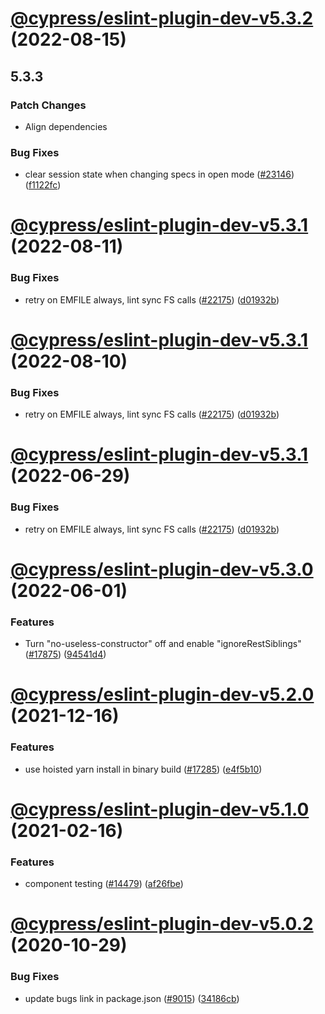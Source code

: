 # [@cypress/eslint-plugin-dev-v5.3.2](https://github.com/cypress-io/cypress/compare/@cypress/eslint-plugin-dev-v5.3.1...@cypress/eslint-plugin-dev-v5.3.2) (2022-08-15)

## 5.3.3

### Patch Changes

- Align dependencies

### Bug Fixes

- clear session state when changing specs in open mode ([#23146](https://github.com/cypress-io/cypress/issues/23146)) ([f1122fc](https://github.com/cypress-io/cypress/commit/f1122fcf62c14abddc0ae96116572402c1be2372))

# [@cypress/eslint-plugin-dev-v5.3.1](https://github.com/cypress-io/cypress/compare/@cypress/eslint-plugin-dev-v5.3.0...@cypress/eslint-plugin-dev-v5.3.1) (2022-08-11)

### Bug Fixes

- retry on EMFILE always, lint sync FS calls ([#22175](https://github.com/cypress-io/cypress/issues/22175)) ([d01932b](https://github.com/cypress-io/cypress/commit/d01932bf751a6edf758451d8d19a74fe07e799ea))

# [@cypress/eslint-plugin-dev-v5.3.1](https://github.com/cypress-io/cypress/compare/@cypress/eslint-plugin-dev-v5.3.0...@cypress/eslint-plugin-dev-v5.3.1) (2022-08-10)

### Bug Fixes

- retry on EMFILE always, lint sync FS calls ([#22175](https://github.com/cypress-io/cypress/issues/22175)) ([d01932b](https://github.com/cypress-io/cypress/commit/d01932bf751a6edf758451d8d19a74fe07e799ea))

# [@cypress/eslint-plugin-dev-v5.3.1](https://github.com/cypress-io/cypress/compare/@cypress/eslint-plugin-dev-v5.3.0...@cypress/eslint-plugin-dev-v5.3.1) (2022-06-29)

### Bug Fixes

- retry on EMFILE always, lint sync FS calls ([#22175](https://github.com/cypress-io/cypress/issues/22175)) ([d01932b](https://github.com/cypress-io/cypress/commit/d01932bf751a6edf758451d8d19a74fe07e799ea))

# [@cypress/eslint-plugin-dev-v5.3.0](https://github.com/cypress-io/cypress/compare/@cypress/eslint-plugin-dev-v5.2.0...@cypress/eslint-plugin-dev-v5.3.0) (2022-06-01)

### Features

- Turn "no-useless-constructor" off and enable "ignoreRestSiblings" ([#17875](https://github.com/cypress-io/cypress/issues/17875)) ([94541d4](https://github.com/cypress-io/cypress/commit/94541d4f18591e8fa4b8702c39e92b0a7238aa5d))

# [@cypress/eslint-plugin-dev-v5.2.0](https://github.com/cypress-io/cypress/compare/@cypress/eslint-plugin-dev-v5.1.0...@cypress/eslint-plugin-dev-v5.2.0) (2021-12-16)

### Features

- use hoisted yarn install in binary build ([#17285](https://github.com/cypress-io/cypress/issues/17285)) ([e4f5b10](https://github.com/cypress-io/cypress/commit/e4f5b106d49d6ac0857c5fdac886f83b99558c88))

# [@cypress/eslint-plugin-dev-v5.1.0](https://github.com/cypress-io/cypress/compare/@cypress/eslint-plugin-dev-v5.0.2...@cypress/eslint-plugin-dev-v5.1.0) (2021-02-16)

### Features

- component testing ([#14479](https://github.com/cypress-io/cypress/issues/14479)) ([af26fbe](https://github.com/cypress-io/cypress/commit/af26fbebe6bc609132013a0493a116cc78bb1bd4))

# [@cypress/eslint-plugin-dev-v5.0.2](https://github.com/cypress-io/cypress/compare/@cypress/eslint-plugin-dev-v5.0.1...@cypress/eslint-plugin-dev-v5.0.2) (2020-10-29)

### Bug Fixes

- update bugs link in package.json ([#9015](https://github.com/cypress-io/cypress/issues/9015)) ([34186cb](https://github.com/cypress-io/cypress/commit/34186cb8b76c230a2506cabb0358d44c3205e0c4))
